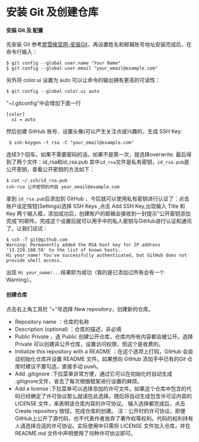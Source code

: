 # 安装 Git 及创建仓库

#### 安装 Git 及 配置
先安装 Git 参考[廖雪峰官网-安装Git](https://www.liaoxuefeng.com/wiki/0013739516305929606dd18361248578c67b8067c8c017b000/00137396287703354d8c6c01c904c7d9ff056ae23da865a000)，再设置姓名和邮箱账号地址安装完成后，在命令行输入：
```
$ git config --global user.name "Your Name"
$ git config --global user.email "your_email@example.com"
```
另外将 color.ui 设置为 auto 可以让命令的输出拥有更高的可读性：
```
$ git config --global color.ui auto
```
"~/.gitconfig"中会增加下面一行
```
[color]
  ui = auto
```
然后创建 GitHub 账号、设置头像(可以产生关注点或兴趣的，生成 SSH Key:
```
 $ ssh-keygen -t rsa -C "your_email@example.com"
```
连续3个回车。如果不需要密码的话。如果不是第一次，就选择overwrite.
最后得到了两个文件：id_rsa和id_rsa.pub
其中`id_rsa`文件是私有密钥，`id_rsa.pub`是公开密钥，查看公开密钥的方法如下：
```
$ cat ~/.ssh/id_rsa.pub
ssh-rsa 公开密钥的内容 your_email@example.com
```
拿到 `id_rsa.pub`后添加到 GitHub ，今后就可以使用私有密钥进行认证了：点击账户设定按钮(Settings)选择 SSH Keys ,点击 Add SSH Key,出现输入 Title 和 Key 两个输入框，添加成功后，创建账户的邮箱会接收到一封提示“公开密钥添加完成”的邮件。完成这个设置后就可以用手中的私人密钥与GitHub进行认证和通讯了。让我们试试：
```
$ ssh -T git@github.com
Warning: Permanently added the RSA host key for IP address '13.229.188.59' to the list of known hosts.
Hi your_name! You've successfully authenticated, but GitHub does not provide shell access.
```
出现 `Hi your_name!...`结果即为成功（我的是已添加过所有会有一个 Warning）。
#### 创建仓库
点击右上角工具栏 “+”号选择 New repository，创建新的仓库。
* Repository name ：仓库的名称
* Description (optional) ：仓库的描述，非必填
* Public Private ，选 Public 创建公开仓库，仓库内所有内容都会被公开。选择 Private 可以创建非公开仓库，设置访问权限，但这个是收费的。
* Initialize this repository with a README ：在这个选项上打钩，GitHub 会自动初始化仓库并设置 README 文件。如果想向 GitHub 添加手中已有的Git 仓库时建议不要勾选，直接手动 push。
* Add .gitignore :下拉菜单非常方便，通过它可以在初始化时自动生成 .gitignore文件，省去了每次根据框架进行设置的麻烦。
* Add a license :下拉菜单可以选择添加的许可文件。如果这个仓库中包含的代码已经确定了许可协议那么就请在此选择。随后将自动生成包含许可证内容的 LICENSE 文件，来表明该仓库内容的许可协议。
输入选择都完成后，点击 Create repository 按钮，完成仓库的创建。
注：公开时的许可协议，即便GitHub上公开了源代码，也不代表作者放弃了著作权等权利。代码的权利持有人请选择合适的许可协议。实际使用中只需将 LICENSE 文件加入仓库，并在 README.md 文件中声明使用了何种许可协议即可。
